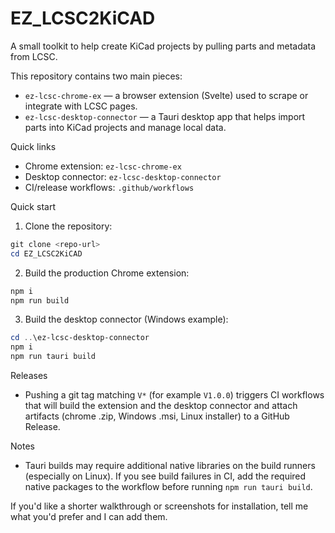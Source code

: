 # EZ_LCSC2KiCAD

A small toolkit to help create KiCad projects by pulling parts and metadata from LCSC.

This repository contains two main pieces:

- `ez-lcsc-chrome-ex` — a browser extension (Svelte) used to scrape or integrate with LCSC pages.
- `ez-lcsc-desktop-connector` — a Tauri desktop app that helps import parts into KiCad projects and manage local data.

Quick links

- Chrome extension: `ez-lcsc-chrome-ex`
- Desktop connector: `ez-lcsc-desktop-connector`
- CI/release workflows: `.github/workflows`

Quick start

1. Clone the repository:

```powershell
git clone <repo-url>
cd EZ_LCSC2KiCAD
```

2. Build the production Chrome extension:

```powershell
npm i
npm run build
```

3. Build the desktop connector (Windows example):

```powershell
cd ..\ez-lcsc-desktop-connector
npm i
npm run tauri build
```

Releases

- Pushing a git tag matching `V*` (for example `V1.0.0`) triggers CI workflows that will build the extension and the desktop connector and attach artifacts (chrome .zip, Windows .msi, Linux installer) to a GitHub Release.

Notes

- Tauri builds may require additional native libraries on the build runners (especially on Linux). If you see build failures in CI, add the required native packages to the workflow before running `npm run tauri build`.

If you'd like a shorter walkthrough or screenshots for installation, tell me what you'd prefer and I can add them.

